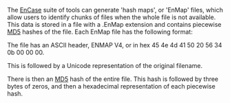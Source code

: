 The [EnCase](EnCase "wikilink") suite of tools can generate 'hash maps',
or 'EnMap' files, which allow users to identify chunks of files when the
whole file is not available. This data is stored in a file with a .EnMap
extension and contains piecewise [MD5](MD5 "wikilink") hashes of the
file. Each EnMap file has the following format:

The file has an ASCII header, ENMAP V4, or in hex 45 4e 4d 41 50 20 56
34 0b 00 00 00.

This is followed by a Unicode representation of the original filename.

There is then an [MD5](MD5 "wikilink") hash of the entire file. This
hash is followed by three bytes of zeros, and then a hexadecimal
representation of each piecewise hash.